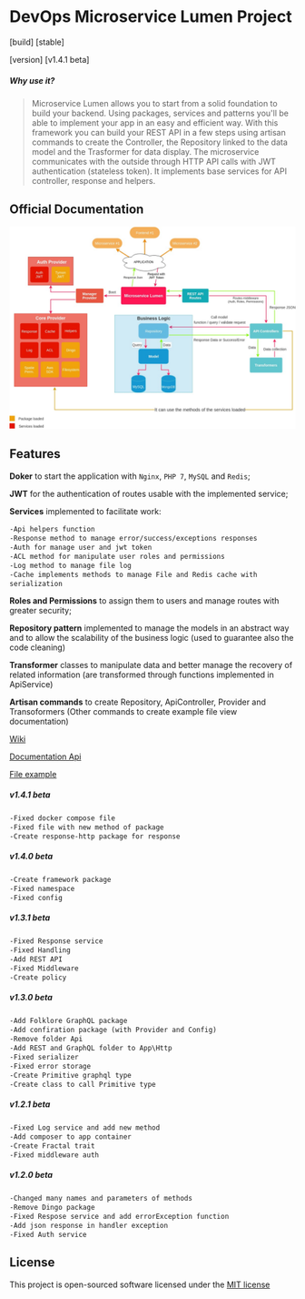 # DevOps Microservice Lumen Project
[build] [stable]

\[version] [v1.4.1  beta]

##### Why use it?
>Microservice Lumen allows you to start from a solid foundation to build your backend. Using packages, services and patterns you'll be able to implement your app in an easy and efficient way. With this framework you can build your REST API in a few steps using artisan commands to create the Controller, the Repository linked to the data model and the Trasformer for data display. The microservice communicates with the outside through HTTP API calls with JWT authentication (stateless token). It implements base services for API controller, response and helpers.

## Official Documentation

![](.github/Microservice-lumen-image.jpg)

## Features 

**Doker** to start the application with `Nginx`, `PHP 7`, `MySQL` and `Redis`;

**JWT** for the authentication of routes usable with the implemented service;

**Services** implemented to facilitate work:

    -Api helpers function
    -Response method to manage error/success/exceptions responses
    -Auth for manage user and jwt token
    -ACL method for manipulate user roles and permissions
    -Log method to manage file log
    -Cache implements methods to manage File and Redis cache with serialization
    
**Roles and Permissions** to assign them to users and manage routes with greater security;

**Repository pattern** implemented to manage the models in an abstract way and to allow the scalability of the business logic (used to guarantee also the code cleaning)

**Transformer** classes to manipulate data and better manage the recovery of related information (are transformed through functions implemented in ApiService)
  
**Artisan commands** to create Repository, ApiController, Provider and Transoformers (Other commands to create example file view documentation)

[Wiki](https://github.com/FabrizioCafolla/microservice-lumen/wiki)

[Documentation Api](https://fabriziocafolla.com/microservice-lumen/docs/)

[File example](https://gist.github.com/FabrizioCafolla/b132d6eafbb5c851b7610f8cf927bdf4)

  ##### v1.4.1 beta
    -Fixed docker compose file
    -Fixed file with new method of package
    -Create response-http package for response
  
  ##### v1.4.0 beta
    -Create framework package
    -Fixed namespace
    -Fixed config
  
  ##### v1.3.1 beta
    -Fixed Response service
    -Fixed Handling
    -Add REST API
    -Fixed Middleware
    -Create policy
    
  ##### v1.3.0 beta
    -Add Folklore GraphQL package 
    -Add confiration package (with Provider and Config)
    -Remove folder Api
    -Add REST and GraphQL folder to App\Http
    -Fixed serializer
    -Fixed error storage
    -Create Primitive graphql type
    -Create class to call Primitive type 
    
  ##### v1.2.1 beta
    -Fixed Log service and add new method
    -Add composer to app container
    -Create Fractal trait
    -Fixed middleware auth
    
  ##### v1.2.0 beta
    -Changed many names and parameters of methods
    -Remove Dingo package
    -Fixed Respose service and add errorException function
    -Add json response in handler exception
    -Fixed Auth service

## License

This project is open-sourced software licensed under the [MIT license](http://opensource.org/licenses/MIT)
